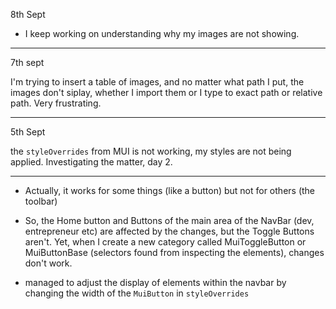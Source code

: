 8th Sept

- I keep working on understanding why my images are not showing.

---

7th sept

I'm trying to insert a table of images, and no matter what path I put, the images don't siplay, whether I import them or I type to exact path or relative path. Very frustrating.

---

5th Sept

the `styleOverrides` from MUI is not working, my styles are not being applied.
Investigating the matter, day 2.

---

- Actually, it works for some things (like a button) but not for others (the toolbar)

- So, the Home button and Buttons of the main area of the NavBar (dev, entrepreneur etc) are affected by the changes, but the Toggle Buttons aren't.
  Yet, when I create a new category called MuiToggleButton or MuiButtonBase (selectors found from inspecting the elements), changes don't work.

- managed to adjust the display of elements within the navbar by changing the width of the `MuiButton` in `styleOverrides`

